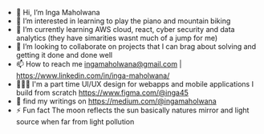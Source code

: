 - 👋 Hi, I’m Inga Maholwana
- 👀 I’m interested in learning to play the piano and mountain biking 
- 🌱 I’m currently learning AWS cloud, react, cyber security and data analytics (they have simarities wasnt much of a jump for me)
- 💞️ I’m looking to collaborate on projects that I can brag about solving and getting it done and done well
- 📫 How to reach me ingamaholwana@gmail.com | https://www.linkedin.com/in/inga-maholwana/
- 👨🏾‍🎨 I'm a part time UI/UX design for webapps and mobile applications I build from scratch https://www.figma.com/@inga45
- 🧠 find my writings on https://medium.com/@ingamaholwana
- ⚡ Fun fact The moon reflects the sun basically natures mirror and light source when far from light pollution
  

<!---
IngaMaholwana/IngaMaholwana is a ✨ special ✨ repository because its `README.md` (this file) appears on your GitHub profile.
You can click the Preview link to take a look at your changes.
--->
